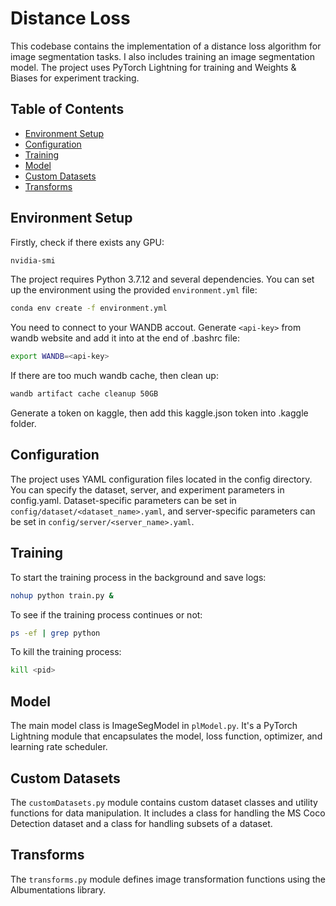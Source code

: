 # Distance Loss

This codebase contains the implementation of a distance loss algorithm for image segmentation tasks. I also includes training an image segmentation model. The project uses PyTorch Lightning for training and Weights & Biases for experiment tracking.

## Table of Contents
- [Environment Setup](#environment-etup)
- [Configuration](#configuration)
- [Training](#training)
- [Model](#model)
- [Custom Datasets](#custom-datasets)
- [Transforms](#transforms)

## Environment Setup
Firstly, check if there exists any GPU:

```bash
nvidia-smi
```

The project requires Python 3.7.12 and several dependencies. You can set up the environment using the provided `environment.yml` file:

```bash
conda env create -f environment.yml
```

You need to connect to your WANDB accout. Generate `<api-key>` from wandb website and add it into at the end of .bashrc file:

```bash
export WANDB=<api-key>
```

If there are too much wandb cache, then clean up:

```bash
wandb artifact cache cleanup 50GB
```

Generate a token on kaggle, then add this kaggle.json token into .kaggle folder.
## Configuration
The project uses YAML configuration files located in the config directory. You can specify the dataset, server, and experiment parameters in config.yaml. Dataset-specific parameters can be set in `config/dataset/<dataset_name>.yaml`, and server-specific parameters can be set in `config/server/<server_name>.yaml`.

## Training
To start the training process in the background and save logs:

```bash
nohup python train.py &
```
To see if the training process continues or not:

```bash
ps -ef | grep python
```
To kill the training process:

```bash
kill <pid>
```
## Model
The main model class is ImageSegModel in `plModel.py`. It's a PyTorch Lightning module that encapsulates the model, loss function, optimizer, and learning rate scheduler.

## Custom Datasets
The `customDatasets.py` module contains custom dataset classes and utility functions for data manipulation. It includes a class for handling the MS Coco Detection dataset and a class for handling subsets of a dataset.

## Transforms
The `transforms.py` module defines image transformation functions using the Albumentations library.
